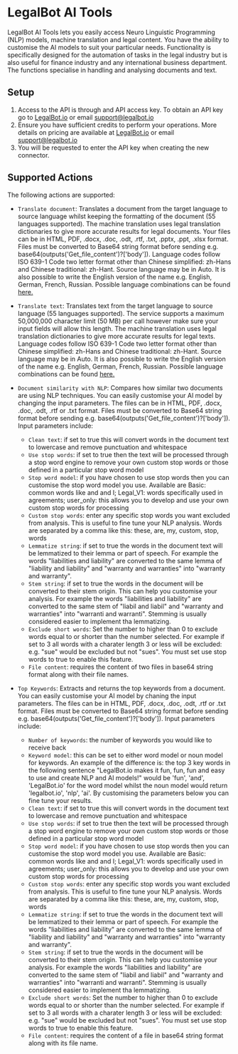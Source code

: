 
# LegalBot AI Tools
LegalBot AI Tools lets you easily access Neuro Linguistic Programming (NLP) models, machine translation and legal content. You have the ability to customise the AI models to suit your particular needs. Functionality is specifically designed for the automation of tasks in the legal industry but is also useful for finance industry and any international business department. The functions specialise in handling and analysing documents and text.

##  Setup

1. Access to the API is through and API access key. To obtain an API key go to [LegalBot.io](https://legalbot.io) or email support@legalbot.io
2. Ensure you have sufficient credits to perform your operations. More details on pricing are available at [LegalBot.io](https://legalbot.io) or email support@legalbot.io
3. You will be requested to enter the API key when creating the new connector.

## Supported Actions

The following actions are supported:

* `Translate document`: Translates a document from the target language to source language whilst keeping the formatting of the document (55 languages supported). The machine translation uses legal translation dictionaries to give more accurate results for legal documents. Your files can be in  HTML, PDF, .docx, .doc, .odt, .rtf, .txt, .pptx, .ppt, .xlsx format. Files must be converted to Base64 string format before sending e.g. base64(outputs('Get_file_content')?['body']). Language codes follow ISO 639-1 Code two letter format other than Chinese simplified: zh-Hans and Chinese traditional: zh-Hant. Source language may be in Auto. It is also possible to write the English version of the name e.g. English, German, French, Russian. Possible language combinations can be found [here.](http://legalbot.io/translation/)

* `Translate text`: Translates text from the target language to source language (55 languages supported). The service supports a maximum 50,000,000 character limit (50 MB) per call however make sure your input fields will allow this length. The machine translation uses legal translation dictionaries to give more accurate results for legal texts. Language codes follow ISO 639-1 Code two letter format other than Chinese simplified: zh-Hans and Chinese traditional: zh-Hant. Source language may be in Auto. It is also possible to write the English version of the name e.g. English, German, French, Russian. Possible language combinations can be found [here.](http://legalbot.io/translation/)

* `Document similarity with NLP`: Compares how similar two documents are using NLP techniques. You can easily customise your AI model by changing the input parameters. The files can be in  HTML, PDF, .docx, .doc, .odt, .rtf or .txt format. Files must be converted to Base64 string format before sending e.g. base64(outputs('Get_file_content')?['body']). Input parameters include:
    * `Clean text`: if set to true this will convert words in the document text to lowercase and remove punctuation and whitespace
    * `Use stop words`: if set to true then the text will be processed through a stop word engine to remove your own custom stop words or those defined in a particular stop word model
    * `Stop word model`: if you have chosen to use stop words then you can customise the stop word model you use. Available are Basic: common words like and and I; Legal_V1: words specifically used in agreements; user_only: this allows you to develop and use your own custom stop words for processing
    * `Custom stop words`: enter any specific stop words you want excluded from analysis. This is useful to fine tune your NLP analysis. Words are separated by a comma like this: these, are, my, custom, stop, words
    * `Lemmatize string`: if set to true the words in the document text will be lemmatized to their lemma or part of speech. For example the words "liabilities and liability" are converted to the same lemma of "liability  and  liability" and "warranty and warranties" into "warranty  and  warranty".
    * `Stem string`: if set to true the words in the document will be converted to their stem origin. This can help you customise your analysis. For example the words "liabilities and liability" are converted to the same stem of "liabil  and  liabil" and "warranty and warranties" into "warranti and  warranti". Stemming is usually considered easier to implement tha lemmatizing.
    * `Exclude short words`: Set the number to higher than 0 to exclude words equal to or shorter than the number selected. For example if set to 3 all words with a charater length 3 or less will be excluded: e.g. "sue" would be excluded but not "sues". You must set use stop words to true to enable this feature.
    * `File content`: requires the content of two files in base64 string format along with their file names.  

* `Top Keywords`: Extracts and returns the top keywords from a document. You can easily customise your AI model by chaning the input parameters. The files can be in  HTML, PDF, .docx, .doc, .odt, .rtf or .txt format. Files must be converted to Base64 string format before sending e.g. base64(outputs('Get_file_content')?['body']). Input parameters include:
    * `Number of keywords`: the number of keywords you would like to receive back
    * `Keyword model`: this can be set to either word model or noun model for keywords. An example of the difference is: the top 3 key words in the following sentence "LegalBot.io makes it fun, fun, fun and easy to use and create NLP and AI models!" would be 'fun', 'and', 'LegalBot.io' for the word model whilst the noun model would return 'legalbot.io', 'nlp', 'ai'. By customising the parameters below you can fine tune your results.
    * `Clean text`: if set to true this will convert words in the document text to lowercase and remove punctuation and whitespace
    * `Use stop words`: if set to true then the text will be processed through a stop word engine to remove your own custom stop words or those defined in a particular stop word model
    * `Stop word model`: if you have chosen to use stop words then you can customise the stop word model you use. Available are Basic: common words like and and I; Legal_V1: words specifically used in agreements; user_only: this allows you to develop and use your own custom stop words for processing
    * `Custom stop words`: enter any specific stop words you want excluded from analysis. This is useful to fine tune your NLP analysis. Words are separated by a comma like this: these, are, my, custom, stop, words
    * `Lemmatize string`: if set to true the words in the document text will be lemmatized to their lemma or part of speech. For example the words "liabilities and liability" are converted to the same lemma of "liability  and  liability" and "warranty and warranties" into "warranty  and  warranty".
    * `Stem string`: if set to true the words in the document will be converted to their stem origin. This can help you customise your analysis. For example the words "liabilities and liability" are converted to the same stem of "liabil  and  liabil" and "warranty and warranties" into "warranti and  warranti". Stemming is usually considered easier to implement tha lemmatizing.
    * `Exclude short words`: Set the number to higher than 0 to exclude words equal to or shorter than the number selected. For example if set to 3 all words with a charater length 3 or less will be excluded: e.g. "sue" would be excluded but not "sues". You must set use stop words to true to enable this feature.
    * `File content`: requires the content of a file in base64 string format along with its file name.

